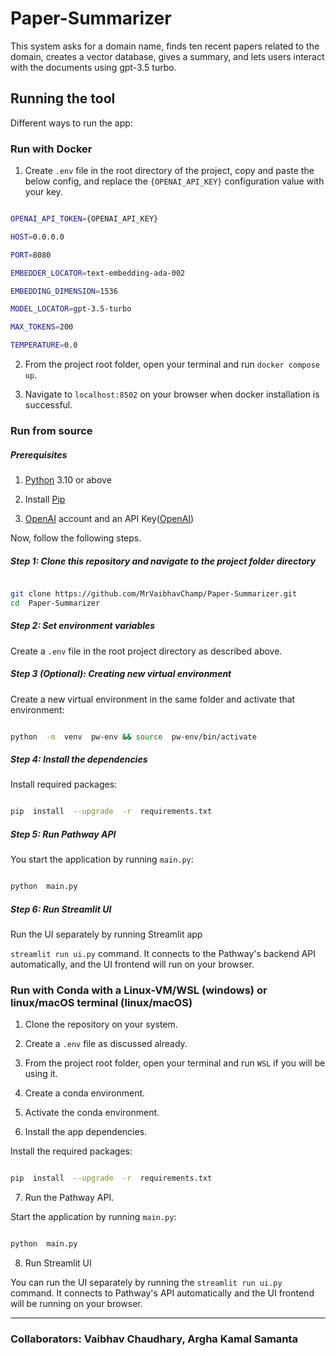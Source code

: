 # Paper-Summarizer
<p>This system asks for a domain name, finds ten recent papers related to the domain, creates a vector database, gives a summary, and lets users interact with the documents using gpt-3.5 turbo.</p>



## Running the tool  

Different ways to run the app:


### Run with Docker  

1. Create `.env` file in the root directory of the project, copy and paste the below config, and replace the `{OPENAI_API_KEY}` configuration value with your key.

```bash

OPENAI_API_TOKEN={OPENAI_API_KEY}

HOST=0.0.0.0

PORT=8080

EMBEDDER_LOCATOR=text-embedding-ada-002

EMBEDDING_DIMENSION=1536

MODEL_LOCATOR=gpt-3.5-turbo

MAX_TOKENS=200

TEMPERATURE=0.0

```

2. From the project root folder, open your terminal and run `docker compose up`.

3. Navigate to `localhost:8502` on your browser when docker installation is successful.



### Run from source  

##### Prerequisites

1. [Python](https://www.python.org/downloads/) 3.10 or above

2. Install [Pip](https://pip.pypa.io/en/stable/installation/)

3. [OpenAI](https://openai.com/) account and an API Key([OpenAI](https://openai.com/product))

Now, follow the following steps.

##### Step 1: Clone this repository and navigate to the project folder directory  

```bash

git clone https://github.com/MrVaibhavChamp/Paper-Summarizer.git
cd  Paper-Summarizer

```  

##### Step 2: Set environment variables

Create a `.env` file in the root project directory as described above.


##### Step 3 (Optional): Creating new virtual environment

Create a new virtual environment in the same folder and activate that environment:

```bash

python  -m  venv  pw-env && source  pw-env/bin/activate

```  

##### Step 4: Install the dependencies

Install required packages:

```bash

pip  install  --upgrade  -r  requirements.txt

```  

##### Step 5: Run Pathway API  

You start the application by running `main.py`:


```bash

python  main.py

```
  

##### Step 6: Run Streamlit UI

Run the UI separately by running Streamlit app

`streamlit run ui.py` command. It connects to the Pathway's backend API automatically, and the UI frontend will run on your browser.


### Run with Conda with a Linux-VM/WSL (windows) or linux/macOS terminal (linux/macOS)

1. Clone the repository on your system.

2. Create a `.env` file as discussed already.

3. From the project root folder, open your terminal and run `WSL` if you will be using it.
 
4. Create a conda environment.

5. Activate the conda environment.

6. Install the app dependencies.

Install the required packages:

```bash

pip  install  --upgrade  -r  requirements.txt

```

7. Run the Pathway API.

Start the application by running `main.py`:

```bash

python  main.py

```

8. Run Streamlit UI

You can run the UI separately by running the `streamlit run ui.py` command. It connects to Pathway's API automatically and the UI frontend will be running on your browser.

------------------------------------
### Collaborators: Vaibhav Chaudhary, Argha Kamal Samanta
